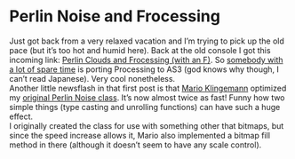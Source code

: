 <!--
  id: 326
  date: 2008-07-31T17:10:33
  modified: 2012-07-03T16:06:58
  slug: perlin-noise-and-frocessing
  type: post
  excerpt: <p>Just got back from a very relaxed vacation and I&#8217;m trying to pick up the old pace (but it&#8217;s too hot and humid here). Back at the old console I got this incoming link: Perlin Clouds and Frocessing (with an F). So somebody with a lot of spare time is porting Processing to AS3 (god [&hellip;]</p> 
  content: <p>Just got back from a very relaxed vacation and I&#8217;m trying to pick up the old pace (but it&#8217;s too hot and humid here). Back at the old console I got this incoming link: <a href="http://nodename.com/blog/2008/07/11/perlin-clouds-and-frocessing-with-an-f/">Perlin Clouds and Frocessing (with an F)</a>. So <a href="http://nutsu.com/blog/">somebody with a lot of spare time</a> is porting Processing to AS3 (god knows why though, I can&#8217;t read Japanese). Very cool nonetheless.<br /> Another little newsflash in that first post is that <a href="http://www.quasimondo.com/archives/000672.php">Mario Klingemann</a> optimized my <a href="/perlin-noise-in-as3/">original Perlin Noise class</a>. It&#8217;s now almost twice as fast! Funny how two simple things (type casting and unrolling functions) can have such a huge effect.<br /> I originally created the class for use with something other that bitmaps, but since the speed increase allows it, Mario also implemented a bitmap fill method in there (although it doesn&#8217;t seem to have any scale control).</p> 
  categories: code,Flash,Processing,Actionscript
  tags: Mario Klingemann,Perlin Clouds,Perlin Noise
-->

# Perlin Noise and Frocessing

<p>Just got back from a very relaxed vacation and I&#8217;m trying to pick up the old pace (but it&#8217;s too hot and humid here). Back at the old console I got this incoming link: <a href="http://nodename.com/blog/2008/07/11/perlin-clouds-and-frocessing-with-an-f/">Perlin Clouds and Frocessing (with an F)</a>. So <a href="http://nutsu.com/blog/">somebody with a lot of spare time</a> is porting Processing to AS3 (god knows why though, I can&#8217;t read Japanese). Very cool nonetheless.<br />
Another little newsflash in that first post is that <a href="http://www.quasimondo.com/archives/000672.php">Mario Klingemann</a> optimized my <a href="/perlin-noise-in-as3/">original Perlin Noise class</a>. It&#8217;s now almost twice as fast! Funny how two simple things (type casting and unrolling functions) can have such a huge effect.<br />
I originally created the class for use with something other that bitmaps, but since the speed increase allows it, Mario also implemented a bitmap fill method in there (although it doesn&#8217;t seem to have any scale control).</p>

